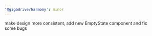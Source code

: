 ```yaml
---
'@gigadrive/harmony': minor
---
```


make design more consistent, add new EmptyState component and fix some bugs
